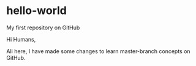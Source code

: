 # hello-world
My first repository on GitHub

Hi Humans,

Ali here, I have made some changes to learn master-branch concepts on GitHub.
